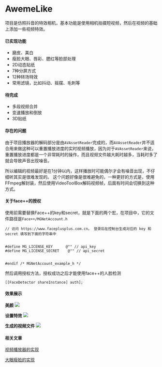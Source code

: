 # AwemeLike

项目是仿照抖音的特效相机，基本功能是使用相机拍摄短视频，然后在视频的基础上添加一些视频特效。

#### 已实现功能

- 磨皮、美白
- 瘦脸大眼、唇彩、腮红等脸部处理
- 2D动态贴纸
- 7种分屏方式
- 12种转场特效
- 常用滤镜，比如抖动、摇摆、毛刺等

#### 待完成
- 多段视频合并
- 变速播放和倒放
- 3D贴纸

#### 存在的问题

由于项目播放器的解码部分是由`AVAssetReader`完成的，而`AVAssetReader`并不适合用来做这种可以重置播放进度的实时视频播放，因为对于`AVAssetReader`来说，重置播放进度都是一个非常耗时的操作，而且视频文件越大耗时越多，当耗时多了就会导致声音出现噪音。

所以编辑的视频最好是在1分钟以内，这样播放时可能偶尔才会有噪音出现，不仔细听其实是很难发现的。
这个问题好像是很难避免的，一种更好的方式是，使用FFmpeg解封装，然后使用VideoToolBox解码视频帧，后面有时间会切换到这种方式。

#### 关于face++的授权

使用前需要替换Face++的key和secret，就是下面的两个宏，在项目中，它的文件路径是`Face++/MGNetAccount.h`
```
// 访问 https://www.faceplusplus.com.cn， 登录后在控制台生成对应的 key 和 secret 填写到下面的字符串中


#define MG_LICENSE_KEY      @"" // api_key
#define MG_LICENSE_SECRET    @"" // api_secret


#endif /* MGNetAccount_example_h */
```

然后调用授权方法，授权成功之后才能使用face++的人脸检测
```
[[FaceDetector shareInstance] auth];
```


#### 效果展示

**美颜**
![](https://github.com/ZZZZou/AwemeLike/blob/master/resource/1.gif)

**设置特效**
![](https://github.com/ZZZZou/AwemeLike/blob/master/resource/2.gif)

**生成的视频文件**
![](https://github.com/ZZZZou/AwemeLike/blob/master/resource/3.gif)

#### 相关文章

[视频播放器的实现](https://www.jianshu.com/p/1b72ef66ccde)

[大眼瘦脸的实现](https://www.jianshu.com/p/1cd3ed0e29ea)

